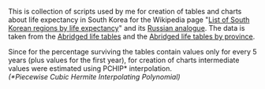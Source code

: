 This is collection of scripts used by me for creation of tables and charts about life expectancy in South Korea for the Wikipedia page "[List of South Korean regions by life expectancy](https://en.wikipedia.org/wiki/List_of_South_Korean_regions_by_life_expectancy)" and its [Russian analogue](https://ru.wikipedia.org/wiki/Продолжительность_жизни_в_регионах_Республики_Корея). The data is taken from the [Abridged life tables](https://kosis.kr/statHtml/statHtml.do?orgId=101&tblId=DT_1B41&conn_path=I2&language=en) and the [Abridged life tables by province](https://kosis.kr/statHtml/statHtml.do?orgId=101&tblId=DT_1B44&conn_path=I2&language=en).

Since for the percentage surviving the tables contain values only for every 5 years (plus values for the first year), for creation of charts intermediate values were estimated using PCHIP* interpolation.<br>
<i>(*Piecewise Cubic Hermite Interpolating Polynomial)</i>